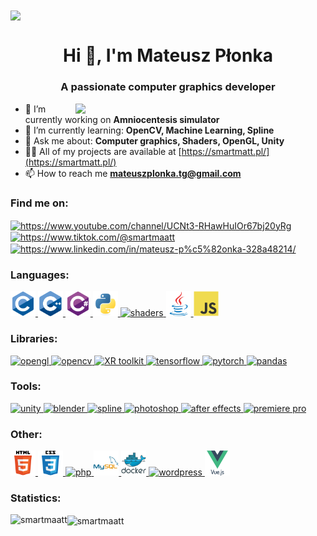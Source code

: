 <img align="center" src="https://smartmatt.pl/github/profile/Github%20profile.png" />
<h1 align="center">Hi 👋, I'm Mateusz Płonka</h1>
<h3 align="center">A passionate computer graphics developer</h3>
<img align="right" width="400" src="https://media.giphy.com/media/3o7TKs35oA1k40CcZW/giphy.gif" />

- 🔭 I’m currently working on **Amniocentesis simulator**
- 🌱 I’m currently learning: **OpenCV, Machine Learning, Spline**
- 💬 Ask me about: **Computer graphics, Shaders, OpenGL, Unity**
- 👨‍💻 All of my projects are available at [https://smartmatt.pl/](https://smartmatt.pl/)
- 📫 How to reach me **mateuszplonka.tg@gmail.com**

<h3 align="left">Find me on:</h3>
<p align="left">
<a href="https://www.youtube.com/channel/UCNt3-RHawHuIOr67bj20yRg" target="blank">
  <img align="center" src="https://raw.githubusercontent.com/rahuldkjain/github-profile-readme-generator/master/src/images/icons/Social/youtube.svg" alt="https://www.youtube.com/channel/UCNt3-RHawHuIOr67bj20yRg" height="30" width="40" />
</a>
<a href="https://www.tiktok.com/@smartmaatt" target="blank">
  <img align="center" src="https://seeklogo.com//images/T/tiktok-app-icon-logo-0F5AD7AE01-seeklogo.com.png" alt="https://www.tiktok.com/@smartmaatt" height="30" width="30" />
</a>
<a href="https://www.linkedin.com/in/mateusz-p%c5%82onka-328a48214/" target="blank">
  <img align="center" src="https://raw.githubusercontent.com/rahuldkjain/github-profile-readme-generator/master/src/images/icons/Social/linked-in-alt.svg" alt="https://www.linkedin.com/in/mateusz-p%c5%82onka-328a48214/" height="30" width="40" />
</a>
</p>

<h3 align="left">Languages:</h3>
<p align="left"> 

<a href="https://www.cprogramming.com/" target="_blank" rel="noreferrer">
  <img src="https://raw.githubusercontent.com/devicons/devicon/master/icons/c/c-original.svg" alt="c" width="40" height="40"/> 
</a> 
<a href="https://isocpp.org/" target="_blank" rel="noreferrer"> 
  <img src="https://raw.githubusercontent.com/devicons/devicon/master/icons/cplusplus/cplusplus-original.svg" alt="cplusplus" width="40" height="40"/>
</a> 
<a href="https://dotnet.microsoft.com/en-us/languages/csharp" target="_blank" rel="noreferrer">
  <img src="https://raw.githubusercontent.com/devicons/devicon/master/icons/csharp/csharp-original.svg" alt="csharp" width="40" height="40"/>
</a>
<a href="https://www.python.org" target="_blank" rel="noreferrer"> 
  <img src="https://raw.githubusercontent.com/devicons/devicon/master/icons/python/python-original.svg" alt="python" width="40" height="40"/> 
</a>
<a href="https://developer.download.nvidia.com/cg/index.html" target="_blank" rel="noreferrer"> 
  <img src="https://slevesque.gallerycdn.vsassets.io/extensions/slevesque/shader/1.1.5/1612764634901/Microsoft.VisualStudio.Services.Icons.Default" alt="shaders" width="40" height="40"/> 
</a>
<a href="https://www.java.com" target="_blank" rel="noreferrer"> 
  <img src="https://raw.githubusercontent.com/devicons/devicon/master/icons/java/java-original.svg" alt="java" width="40" height="40"/> 
</a> 
<a href="https://developer.mozilla.org/en-US/docs/Web/JavaScript" target="_blank" rel="noreferrer"> 
  <img src="https://raw.githubusercontent.com/devicons/devicon/master/icons/javascript/javascript-original.svg" alt="javascript" width="40" height="40"/> 
</a> 
</p>

<h3 align="left">Libraries:</h3>
<p align="left">
<a href="https://www.opengl.org/" target="_blank" rel="noreferrer"> 
  <img src="https://upload.wikimedia.org/wikipedia/commons/e/e9/Opengl-logo.svg" alt="opengl" width="60" height="40"/> 
</a>
<a href="https://opencv.org/" target="_blank" rel="noreferrer"> 
  <img src="https://www.vectorlogo.zone/logos/opencv/opencv-icon.svg" alt="opencv" width="40" height="40"/> 
</a>
<a href="https://docs.unity3d.com/Packages/com.unity.xr.interaction.toolkit@2.5/manual/index.html" target="_blank" rel="noreferrer"> 
  <img src="https://preview.redd.it/htl7n50tlff31.png?width=450&format=png&auto=webp&s=c2381cacd0a0eca88bf041a54402a3b5397eb1f5" alt="XR toolkit" width="40" height="40"/> 
</a>
<a href="https://www.tensorflow.org/?hl=pl" target="_blank" rel="noreferrer"> 
  <img src="https://upload.wikimedia.org/wikipedia/commons/thumb/2/2d/Tensorflow_logo.svg/1915px-Tensorflow_logo.svg.png" alt="tensorflow" width="40" height="40"/> 
</a>
<a href="https://pytorch.org/" target="_blank" rel="noreferrer"> 
  <img src="https://www.vectorlogo.zone/logos/pytorch/pytorch-icon.svg" alt="pytorch" width="40" height="40"/> 
</a>
<a href="https://pandas.pydata.org/" target="_blank" rel="noreferrer"> 
  <img src="https://pandas.pydata.org/static/img/favicon_white.ico" alt="pandas" width="40" height="40"/> 
</a>
</p>

<h3 align="left">Tools:</h3>
<p align="left">
<a href="https://unity.com/" target="_blank" rel="noreferrer"> 
  <img src="https://i.redd.it/tu3gt6ysfxq71.png" alt="unity" width="40" height="40"/> 
</a>
<a href="https://www.blender.org/" target="_blank" rel="noreferrer"> 
  <img src="https://upload.wikimedia.org/wikipedia/commons/thumb/0/0c/Blender_logo_no_text.svg/939px-Blender_logo_no_text.svg.png" alt="blender" width="45" height="40"/> 
</a>
<a href="https://spline.design/" target="_blank" rel="noreferrer"> 
  <img src="https://spline.design/_ipx/w_128,q_75/%2F_next%2Fstatic%2Fmedia%2Fspline_logo.647803e0.png?url=%2F_next%2Fstatic%2Fmedia%2Fspline_logo.647803e0.png" alt="spline" width="40" height="40"/> 
</a>
<a href="https://www.photoshop.com/en" target="_blank" rel="noreferrer"> 
  <img src="https://upload.wikimedia.org/wikipedia/commons/thumb/a/af/Adobe_Photoshop_CC_icon.svg/2101px-Adobe_Photoshop_CC_icon.svg.png" alt="photoshop" width="40" height="40"/> 
</a>
<a href="https://www.adobe.com/products/aftereffects.html" target="_blank" rel="noreferrer"> 
  <img src="https://upload.wikimedia.org/wikipedia/commons/thumb/c/cb/Adobe_After_Effects_CC_icon.svg/2101px-Adobe_After_Effects_CC_icon.svg.png" alt="after effects" width="40" height="40"/> 
</a>
<a href="https://www.adobe.com/pl/products/premiere.html" target="_blank" rel="noreferrer"> 
  <img src="https://upload.wikimedia.org/wikipedia/commons/thumb/4/40/Adobe_Premiere_Pro_CC_icon.svg/2101px-Adobe_Premiere_Pro_CC_icon.svg.png" alt="premiere pro" width="40" height="40"/> 
</a>
</p>

<h3 align="left">Other:</h3>
<p align="left">
<a href="https://www.w3.org/html/" target="_blank" rel="noreferrer"> 
  <img src="https://raw.githubusercontent.com/devicons/devicon/master/icons/html5/html5-original-wordmark.svg" alt="html5" width="40" height="40"/> 
</a> 
<a href="https://www.w3schools.com/css/" target="_blank" rel="noreferrer"> 
  <img src="https://raw.githubusercontent.com/devicons/devicon/master/icons/css3/css3-original-wordmark.svg" alt="css3" width="40" height="40"/> 
</a>
<a href="https://www.php.net/" target="_blank" rel="noreferrer"> 
  <img src="https://www.php.net/images/logos/php-logo-white.svg" alt="php" width="40" height="40"/> 
</a>
<a href="https://www.mysql.com/" target="_blank" rel="noreferrer"> 
  <img src="https://raw.githubusercontent.com/devicons/devicon/master/icons/mysql/mysql-original-wordmark.svg" alt="mysql" width="40" height="40"/> 
</a>
<a href="https://www.docker.com/" target="_blank" rel="noreferrer"> 
  <img src="https://raw.githubusercontent.com/devicons/devicon/master/icons/docker/docker-original-wordmark.svg" alt="docker" width="40" height="40"/> 
</a>
<a href="https://pl.wordpress.org/" target="_blank" rel="noreferrer"> 
  <img src="https://s.w.org/style/images/about/WordPress-logotype-wmark-white.png" alt="wordpress" width="40" height="40"/> 
</a>
<a href="https://vuejs.org/" target="_blank" rel="noreferrer"> 
  <img src="https://raw.githubusercontent.com/devicons/devicon/master/icons/vuejs/vuejs-original-wordmark.svg" alt="vuejs" width="40" height="40"/> 
</a>
</p>

<h3 align="left">Statistics:</h3>
<p>
  <img align="left" src="https://github-readme-stats.vercel.app/api/top-langs?username=smartmaatt&show_icons=true&locale=en&layout=compact" alt="smartmaatt" />
</p>
<p>
  <img align="center" src="https://github-readme-stats.vercel.app/api?username=smartmaatt&show_icons=true&locale=en" alt="smartmaatt" />
</p>
